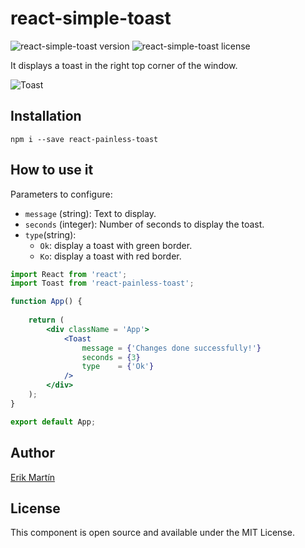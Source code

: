 # react-simple-toast

![react-simple-toast version](https://img.shields.io/npm/v/react-painless-toast)
![react-simple-toast license](https://img.shields.io/npm/l/react-painless-toast)

It displays a toast in the right top corner of the window.

![Toast](https://media2.giphy.com/media/eIfVTYYMEeQg3IP9vA/giphy.gif)

## Installation

`npm i --save react-painless-toast`


## How to use it

Parameters to configure:

- `message` (string): Text to display.
- `seconds` (integer): Number of seconds to display the toast.
- `type`(string): 
    - `Ok`: display a toast with green border.
    - `Ko`: display a toast with red border. 


```jsx
import React from 'react';
import Toast from 'react-painless-toast';

function App() {
    
    return (
        <div className = 'App'>
            <Toast 
                message = {'Changes done successfully!'} 
                seconds = {3} 
                type    = {'Ok'}
            />
        </div>
    );
}

export default App;
```

## Author

[Erik Martín](https://erikmartinjordan.com)

## License

This component is open source and available under the MIT License.